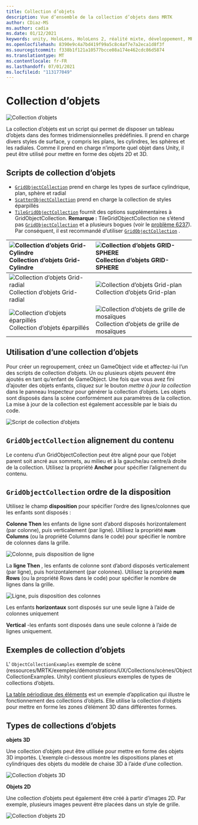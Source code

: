 ```yaml
---
title: Collection d’objets
description: Vue d’ensemble de la collection d’objets dans MRTK
author: CDiaz-MS
ms.author: cadia
ms.date: 01/12/2021
keywords: unity, HoloLens, HoloLens 2, réalité mixte, développement, MRTK, collection d’objets,
ms.openlocfilehash: 8390e9c4a7bd419f99a5c8c4af7e7a2eca1d8f3f
ms.sourcegitcommit: f338b1f121a10577bcce08a174e462cdc86d5874
ms.translationtype: MT
ms.contentlocale: fr-FR
ms.lasthandoff: 07/01/2021
ms.locfileid: "113177049"
---
```

# <a name="object-collection"></a>Collection d’objets

![Collection d’objets](../images/object-collection/MRTK_ObjectCollection_Main.jpg)

La collection d’objets est un script qui permet de disposer un tableau d’objets dans des formes tridimensionnelles prédéfinies. Il prend en charge divers styles de surface, y compris les plans, les cylindres, les sphères et les radiales. Comme il prend en charge n’importe quel objet dans Unity, il peut être utilisé pour mettre en forme des objets 2D et 3D.

## <a name="object-collection-scripts"></a>Scripts de collection d’objets

- [`GridObjectCollection`](xref:Microsoft.MixedReality.Toolkit.Utilities.GridObjectCollection) prend en charge les types de surface cylindrique, plan, sphère et radial
- [`ScatterObjectCollection`](xref:Microsoft.MixedReality.Toolkit.Utilities.ScatterObjectCollection) prend en charge la collection de styles éparpillés  
- [`TileGridObjectCollection`](xref:Microsoft.MixedReality.Toolkit.Utilities.TileGridObjectCollection) fournit des options supplémentaires à GridObjectCollection. **Remarque :** TileGridObjectCollection ne s’étend pas [`GridObjectCollection`](xref:Microsoft.MixedReality.Toolkit.Utilities.GridObjectCollection) et a plusieurs bogues (voir le [problème 6237](https://github.com/microsoft/MixedRealityToolkit-Unity/issues/6237)). Par conséquent, il est recommandé d’utiliser [`GridObjectCollection`](xref:Microsoft.MixedReality.Toolkit.Utilities.GridObjectCollection) .

|![Collection d’objets Grid-Cylindre](../images/object-collection/MRTK_ObjectCollectionCylinder.png) Collection d’objets Grid-Cylindre | ![Collection d’objets GRID-SPHERE](../images/object-collection/MRTK_ObjectCollectionSphere.png) Collection d’objets GRID-SPHERE |
|:--- | :--- |
|![Collection d’objets Grid-radial](../images/object-collection/MRTK_ObjectCollectionRadial.png) Collection d’objets Grid-radial | ![Collection d’objets Grid-plan](../images/object-collection/MRTK_ObjectCollectionPlane.png) Collection d’objets Grid-plan |
|![Collection d’objets éparpillés](../images/object-collection/MRTK_ObjectCollectionScattered.png) Collection d’objets éparpillés | ![Collection d’objets de grille de mosaïques](../images/object-collection/MRTK_ObjectCollectionTileGrid.png) Collection d’objets de grille de mosaïques |

## <a name="how-to-use-an-object-collection"></a>Utilisation d’une collection d’objets

Pour créer un regroupement, créez un GameObject vide et affectez-lui l’un des scripts de collection d’objets. Un ou plusieurs objets peuvent être ajoutés en tant qu’enfant de GameObject. Une fois que vous avez fini d’ajouter des objets enfants, cliquez sur le bouton *mettre à jour la collection* dans le panneau Inspecteur pour générer la collection d’objets. Les objets sont disposés dans la scène conformément aux paramètres de la collection. La mise à jour de la collection est également accessible par le biais du code.

![Script de collection d’objets](../images/object-collection/MRTK_ObjectCollectionScript.png)

## <a name="gridobjectcollection-content-alignment"></a>`GridObjectCollection` alignement du contenu

Le contenu d’un GridObjectCollection peut être aligné pour que l’objet parent soit ancré aux sommets, au milieu et à la gauche/au centre/à droite de la collection. Utilisez la propriété **Anchor** pour spécifier l’alignement du contenu.

## <a name="gridobjectcollection-layout-order"></a>`GridObjectCollection` ordre de la disposition

Utilisez le champ **disposition** pour spécifier l’ordre des lignes/colonnes que les enfants sont disposés :

**Colonne Then** les enfants de ligne sont d’abord disposés horizontalement (par colonne), puis verticalement (par ligne). Utilisez la propriété **num Columns** (ou la propriété Columns dans le code) pour spécifier le nombre de colonnes dans la grille.

![Colonne, puis disposition de ligne](../images/object-collection/MRTK_ColumnThenRow.png)

La **ligne Then** , les enfants de colonne sont d’abord disposés verticalement (par ligne), puis horizontalement (par colonnes). Utilisez la propriété **num Rows** (ou la propriété Rows dans le code) pour spécifier le nombre de lignes dans la grille.

![Ligne, puis disposition des colonnes](../images/object-collection/MRTK_RowThenColumn.png)

Les enfants **horizontaux** sont disposés sur une seule ligne à l’aide de colonnes uniquement

**Vertical** -les enfants sont disposés dans une seule colonne à l’aide de lignes uniquement.

## <a name="object-collection-examples"></a>Exemples de collection d’objets

L' `ObjectCollectionExamples` exemple de scène (ressources/MRTK/exemples/démonstrations/UX/Collections/scènes/ObjectCollectionExamples. Unity) contient plusieurs exemples de types de collections d’objets.

[La table périodique des éléments](https://github.com/Microsoft/MRDesignLabs_Unity_PeriodicTable) est un exemple d’application qui illustre le fonctionnement des collections d’objets. Elle utilise la collection d’objets pour mettre en forme les zones d’élément 3D dans différentes formes.

## <a name="object-collection-types"></a>Types de collections d’objets

**objets 3D**

Une collection d’objets peut être utilisée pour mettre en forme des objets 3D importés. L’exemple ci-dessous montre les dispositions planes et cylindriques des objets du modèle de chaise 3D à l’aide d’une collection.

![Collection d’objets 3D](../images/object-collection/MRTK_ObjectCollection_3DObjects.jpg)

**Objets 2D**

Une collection d’objets peut également être créé à partir d’images 2D. Par exemple, plusieurs images peuvent être placées dans un style de grille.

![Collection d’objets 2D](../images/object-collection/MRTK_ObjectCollection_Layout_2DImages.jpg)

